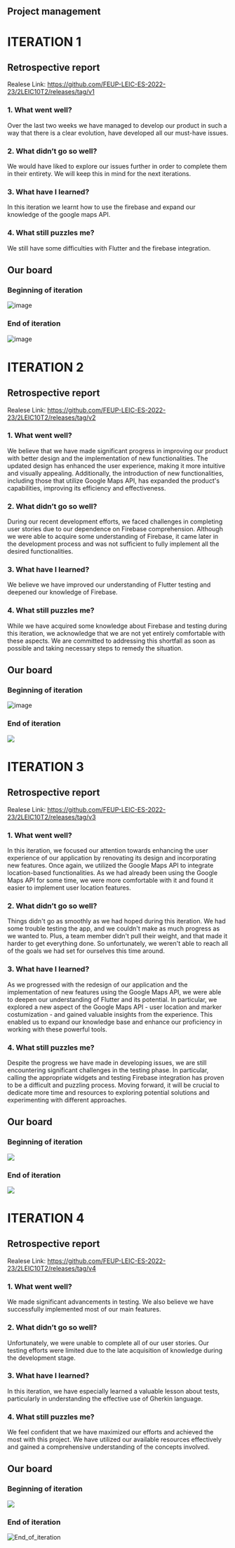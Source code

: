 ## Project management

# ITERATION 1

## Retrospective report

Realese Link: https://github.com/FEUP-LEIC-ES-2022-23/2LEIC10T2/releases/tag/v1

### 1. What went well?

Over the last two weeks we have managed to develop our product in such a way that there is a clear evolution, have developed all our must-have issues.

### 2. What didn’t go so well?

We would have liked to explore our issues further in order to complete them in their entirety. We will keep this in mind for the next iterations.

### 3. What have I learned?

In this iteration we learnt how to use the firebase and expand our knowledge of the google maps API.

### 4. What still puzzles me?

We still have some difficulties with Flutter and the firebase integration.

## Our board

### Beginning of iteration

![image](https://user-images.githubusercontent.com/93780569/227786014-a10b8f6c-c0e1-4b64-910d-0e5bcfd8f042.png)

### End of iteration

![image](https://user-images.githubusercontent.com/93780569/227785983-e3d0ccc5-a163-487a-8560-fa75dc09c6a8.png)


# ITERATION 2

## Retrospective report

Realese Link: https://github.com/FEUP-LEIC-ES-2022-23/2LEIC10T2/releases/tag/v2

### 1. What went well?

We believe that we have made significant progress in improving our product with better design and the implementation of new functionalities. The updated design has enhanced the user experience, making it more intuitive and visually appealing. Additionally, the introduction of new functionalities, including those that utilize Google Maps API, has expanded the product's capabilities, improving its efficiency and effectiveness.

### 2. What didn’t go so well?

During our recent development efforts, we faced challenges in completing user stories due to our dependence on Firebase comprehension. Although we were able to acquire some understanding of Firebase, it came later in the development process and was not sufficient to fully implement all the desired functionalities. 

### 3. What have I learned?

We believe we have improved our understanding of Flutter testing and deepened our knowledge of Firebase.

### 4. What still puzzles me?

While we have acquired some knowledge about Firebase and testing during this iteration, we acknowledge that we are not yet entirely comfortable with these aspects. We are committed to addressing this shortfall as soon as possible and taking necessary steps to remedy the situation.

## Our board

### Beginning of iteration

![image](https://user-images.githubusercontent.com/93780569/227785983-e3d0ccc5-a163-487a-8560-fa75dc09c6a8.png)


### End of iteration

![](https://i.imgur.com/3XWFki8.png)


# ITERATION 3

## Retrospective report

Realese Link: https://github.com/FEUP-LEIC-ES-2022-23/2LEIC10T2/releases/tag/v3

### 1. What went well?

In this iteration, we focused our attention towards enhancing the user experience of our application by renovating its design and incorporating new features. Once again, we utilized the Google Maps API to integrate location-based functionalities. As we had already been using the Google Maps API for some time, we were more comfortable with it and found it easier to implement user location features.

### 2. What didn’t go so well?

Things didn't go as smoothly as we had hoped during this iteration. We had some trouble testing the app, and we couldn't make as much progress as we wanted to. Plus, a team member didn't pull their weight, and that made it harder to get everything done. So unfortunately, we weren't able to reach all of the goals we had set for ourselves this time around.

### 3. What have I learned?

As we progressed with the redesign of our application and the implementation of new features using the Google Maps API, we were able to deepen our understanding of Flutter and its potential. In particular, we explored a new aspect of the Google Maps API - user location and marker costumization - and gained valuable insights from the experience. This enabled us to expand our knowledge base and enhance our proficiency in working with these powerful tools.

### 4. What still puzzles me?

Despite the progress we have made in developing issues, we are still encountering significant challenges in the testing phase. In particular, calling the appropriate widgets and testing Firebase integration has proven to be a difficult and puzzling process. Moving forward, it will be crucial to dedicate more time and resources to exploring potential solutions and experimenting with different approaches.

## Our board

### Beginning of iteration

![](https://i.imgur.com/3XWFki8.png)



### End of iteration


![](https://i.imgur.com/WfipeBW.png)


# ITERATION 4

## Retrospective report

Realese Link: https://github.com/FEUP-LEIC-ES-2022-23/2LEIC10T2/releases/tag/v4

### 1. What went well?

We made significant advancements in testing. We also believe we have successfully implemented most of our main features.


### 2. What didn’t go so well?

Unfortunately, we were unable to complete all of our user stories. Our testing efforts were limited due to the late acquisition of knowledge during the development stage.

### 3. What have I learned?

In this iteration, we have especially learned a valuable lesson about tests, particularly in understanding the effective use of Gherkin language.


### 4. What still puzzles me?
We feel confident that we have maximized our efforts and achieved the most with this project. We have utilized our available resources effectively and gained a comprehensive understanding of the concepts involved.


## Our board

### Beginning of iteration

![](https://i.imgur.com/WfipeBW.png)


### End of iteration

![End_of_iteration](https://github.com/FEUP-LEIC-ES-2022-23/2LEIC10T2/assets/92269069/8b26374e-ff6e-43be-923a-df95adf51dab)



